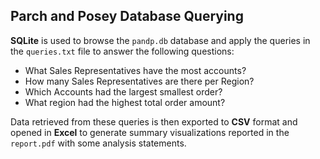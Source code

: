 ## Parch and Posey Database Querying
**SQLite** is used to browse the `pandp.db` database and apply the queries in the `queries.txt` file to answer the following questions:
- What Sales Representatives have the most accounts?
- How many Sales Representatives are there per Region?
- Which Accounts had the largest smallest order?
- What region had the highest total order amount?

Data retrieved from these queries is then exported to **CSV** format and opened in **Excel** to generate summary visualizations reported in the `report.pdf` with some analysis statements.

